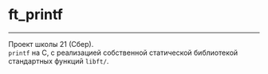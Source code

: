 # ft_printf
___
Проект школы 21 (Сбер).<br>
`printf` на С, с реализацией собственной статической библиотекой стандартных функций `libft/`.
